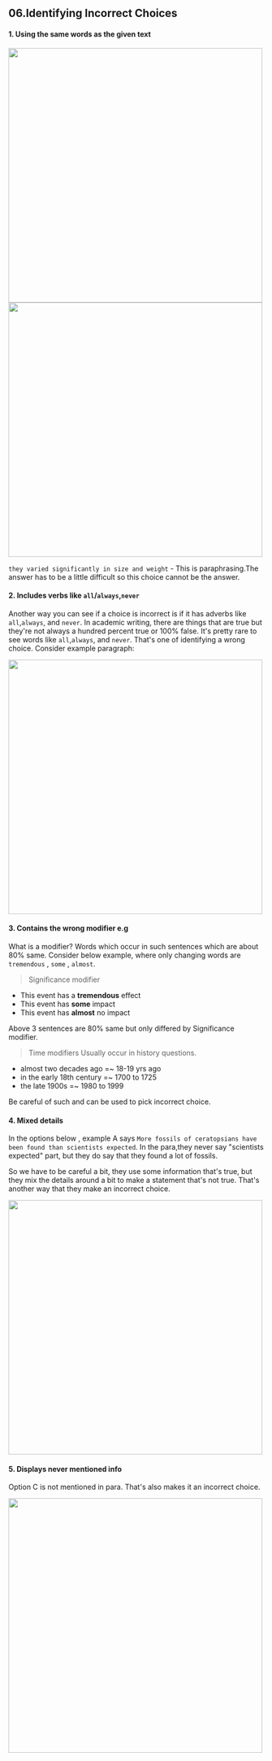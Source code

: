 ## 06.Identifying Incorrect Choices

#### 1. Using the same words as the given text

<img src="https://user-images.githubusercontent.com/12064832/203461893-8f315ce5-cb82-47d4-8fdc-6882d49bab72.png" width=500 />
<img src="https://user-images.githubusercontent.com/12064832/203462019-19312fa2-dac9-4055-af07-db97eedc7b44.png" width=500 />

`they varied significantly in size and weight` - This is paraphrasing.The answer has to be a little difficult so this choice cannot be the answer.

#### 2. Includes verbs like `all`/`always`,`never`
Another way you can see if a choice is incorrect is if it has adverbs like `all`,`always`, and `never`. 
In academic writing, there are things that are true but they're not always a hundred percent true or 100% false.
It's pretty rare to see words like `all`,`always`, and `never`.
That's one of identifying a wrong choice. Consider example paragraph:

<img src="https://user-images.githubusercontent.com/12064832/205279547-bb47de6d-f1f1-41a4-b214-6ac5bb58dfa5.png" width=500 />

#### 3. Contains the wrong modifier e.g 
What is a modifier?
Words which occur in such sentences which are about 80% same. 
Consider below example, where only changing words are `tremendous` , `some` , `almost`.

> Significance modifier

- This event has a **tremendous** effect
- This event has **some** impact
- This event has **almost** no impact

Above 3 sentences are 80% same but only differed by Significance modifier. 

> Time modifiers
Usually occur in history questions.

- almost two decades ago =~ 18-19 yrs ago
- in the early 18th century =~ 1700 to 1725
- the late 1900s =~  1980 to 1999

Be careful of such and can be used to pick incorrect choice.

#### 4. Mixed details
In the options below , example A says `More fossils of ceratopsians have been found than scientists expected`.
In the para,they never say "scientists expected" part, but they do say that they found a lot of fossils.

So we have to be careful a bit, they use some information that's true, but they mix the details around a bit to make a statement that's not true.
That's another way that they make an incorrect choice.

<img src="https://user-images.githubusercontent.com/12064832/205286976-7f2d4b45-1bd1-46a5-8e7b-e1842313ae72.png" width=500 />

#### 5. Displays never mentioned info
Option C is not mentioned in para.
That's also makes it an incorrect choice.

<img src="https://user-images.githubusercontent.com/12064832/205288223-a111c541-d106-43cd-a304-ea027145664f.png" width=500 />


